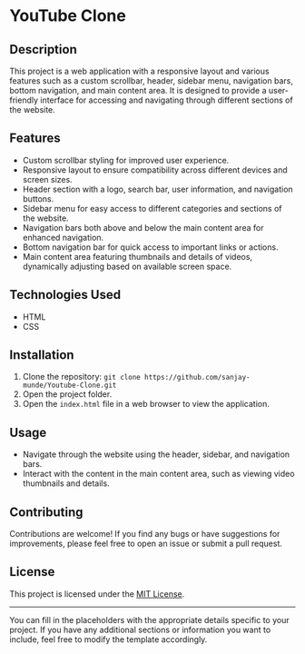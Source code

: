 # YouTube Clone

## Description
This project is a web application with a responsive layout and various features such as a custom scrollbar, header, sidebar menu, navigation bars, bottom navigation, and main content area. It is designed to provide a user-friendly interface for accessing and navigating through different sections of the website.

## Features
- Custom scrollbar styling for improved user experience.
- Responsive layout to ensure compatibility across different devices and screen sizes.
- Header section with a logo, search bar, user information, and navigation buttons.
- Sidebar menu for easy access to different categories and sections of the website.
- Navigation bars both above and below the main content area for enhanced navigation.
- Bottom navigation bar for quick access to important links or actions.
- Main content area featuring thumbnails and details of videos, dynamically adjusting based on available screen space.

## Technologies Used
- HTML
- CSS

## Installation
1. Clone the repository: `git clone https://github.com/sanjay-munde/Youtube-Clone.git`
2. Open the project folder.
3. Open the `index.html` file in a web browser to view the application.

## Usage
- Navigate through the website using the header, sidebar, and navigation bars.
- Interact with the content in the main content area, such as viewing video thumbnails and details.

## Contributing
Contributions are welcome! If you find any bugs or have suggestions for improvements, please feel free to open an issue or submit a pull request.

## License
This project is licensed under the [MIT License](https://github.com/sanjay-munde/Youtube-Clone/blob/main/LICENSE).

---

You can fill in the placeholders with the appropriate details specific to your project. If you have any additional sections or information you want to include, feel free to modify the template accordingly.
